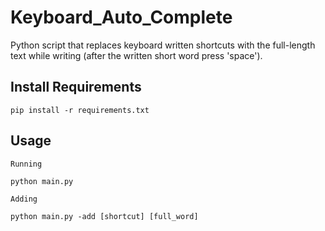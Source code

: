 # Keyboard_Auto_Complete
Python script that replaces keyboard written shortcuts with the full-length text while writing (after the written short word press 'space').

## Install Requirements
```
pip install -r requirements.txt
```

## Usage 

```
Running 

python main.py
```

```
Adding 

python main.py -add [shortcut] [full_word]
```
